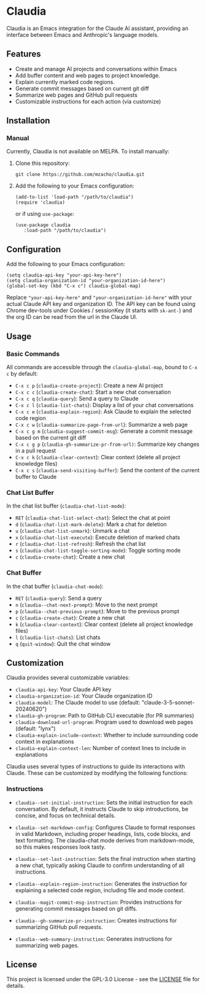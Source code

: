 # Claudia

Claudia is an Emacs integration for the Claude AI assistant, providing an interface between Emacs and Anthropic's language models.

## Features

- Create and manage AI projects and conversations within Emacs
- Add buffer content and web pages to project knowledge.
- Explain currently marked code regions.
- Generate commit messages based on current git diff
- Summarize web pages and GitHub pull requests
- Customizable instructions for each action (via customize)

## Installation

### Manual

Currently, Claudia is not available on MELPA. To install manually:

1. Clone this repository:
   ```
   git clone https://github.com/mzacho/claudia.git
   ```
2. Add the following to your Emacs configuration:
   ```elisp
   (add-to-list 'load-path "/path/to/claudia")
   (require 'claudia)
   ```
   
   or if using `use-package`:
   
   ```elisp
   (use-package claudia
      :load-path "/path/to/claudia")
   ```

## Configuration

Add the following to your Emacs configuration:

```elisp
(setq claudia-api-key "your-api-key-here")
(setq claudia-organization-id "your-organization-id-here")
(global-set-key (kbd "C-x c") claudia-global-map)
```

Replace `"your-api-key-here"` and `"your-organization-id-here"` with your actual Claude API key and organization ID. The API key can be found using Chrome dev-tools under Cookies / sessionKey (it starts with `sk-ant-`) and the org ID can be read from the url in the Claude UI.

## Usage

### Basic Commands

All commands are accessible through the `claudia-global-map`, bound to `C-x c` by default:

- `C-x c p` (`claudia-create-project`): Create a new AI project
- `C-x c c` (`claudia-create-chat`): Start a new chat conversation
- `C-x c q` (`claudia-query`): Send a query to Claude
- `C-x c l` (`claudia-list-chats`): Display a list of your chat conversations
- `C-x c e` (`claudia-explain-region`): Ask Claude to explain the selected code region
- `C-x c w` (`claudia-summarize-page-from-url`): Summarize a web page
- `C-x c g m` (`claudia-suggest-commit-msg`): Generate a commit message based on the current git diff
- `C-x c g p` (`claudia-gh-summarize-pr-from-url)`: Summarize key changes in a pull request
- `C-x c k` (`claudia-clear-context`): Clear context (delete all project knowledge files)
- `C-x c s` (`claudia-send-visiting-buffer`): Send the content of the current buffer to Claude

### Chat List Buffer

In the chat list buffer (`claudia-chat-list-mode`):

- `RET` (`claudia-chat-list-select-chat`): Select the chat at point
- `d` (`claudia-chat-list-mark-delete`): Mark a chat for deletion
- `u` (`claudia-chat-list-unmark`): Unmark a chat
- `x` (`claudia-chat-list-execute`): Execute deletion of marked chats
- `r` (`claudia-chat-list-refresh`): Refresh the chat list
- `s` (`claudia-chat-list-toggle-sorting-mode`): Toggle sorting mode
- `c` (`claudia-create-chat`): Create a new chat

### Chat Buffer

In the chat buffer (`claudia-chat-mode`):

- `RET` (`claudia-query`): Send a query
- `n` (`claudia--chat-next-prompt`): Move to the next prompt
- `p` (`claudia--chat-previous-prompt`): Move to the previous prompt
- `c` (`claudia-create-chat`): Create a new chat
- `k` (`claudia-clear-context`): Clear context (delete all project knowledge files)
- `l` (`claudia-list-chats`): List chats
- `q` (`quit-window`): Quit the chat window


## Customization

Claudia provides several customizable variables:

- `claudia-api-key`: Your Claude API key
- `claudia-organization-id`: Your Claude organization ID
- `claudia-model`: The Claude model to use (default: "claude-3-5-sonnet-20240620")
- `claudia-gh-program`: Path to GitHub CLI executable (for PR summaries)
- `claudia-download-url-program`: Program used to download web pages (default: "lynx")
- `claudia-explain-include-context`: Whether to include surrounding code context in explanations
- `claudia-explain-context-len`: Number of context lines to include in explanations

Claudia uses several types of instructions to guide its interactions with Claude. These can be customized by modifying the following functions:

### Instructions

- `claudia--set-initial-instruction`: Sets the initial instruction for each conversation. By default, it instructs Claude to skip introductions, be concise, and focus on technical details.

- `claudia--set-markdown-config`: Configures Claude to format responses in valid Markdown, including proper headings, lists, code blocks, and text formatting. The claudia-chat mode derives from markdown-mode, so this makes responses look tasty.

- `claudia--set-last-instruction`: Sets the final instruction when starting a new chat, typically asking Claude to confirm understanding of all instructions.

- `claudia--explain-region-instruction`: Generates the instruction for explaining a selected code region, including file and mode context.

- `claudia--magit-commit-msg-instruction`: Provides instructions for generating commit messages based on git diffs.

- `claudia--gh-summarize-pr-instruction`: Creates instructions for summarizing GitHub pull requests.

- `claudia--web-summary-instruction`: Generates instructions for summarizing web pages.

## License

This project is licensed under the GPL-3.0 License - see the [LICENSE](LICENSE) file for details.
